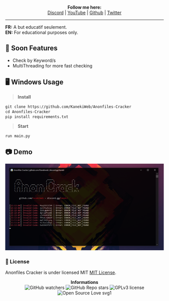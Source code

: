 <p align='center'>
  <b>Follow me here:</b><br>  
  <a href="https://discord.gg/kaneki">Discord</a> |
  <a href="https://www.youtube.com/channel/UC-XII5SSqbMOF1UX3N0Gl8g">YouTube</a> |
  <a href="https://github.com/KanekiWeb">Github</a> |
  <a href="https://twitter.com/Kaneki_Web">Twitter</a>
</p>

--- 

**FR:** A but educatif seulement.  
**EN:** For educational purposes only.  
  
## 🔎 Soon Features  

* Check by Keyword/s
* MultiThreading for more fast checking

## 🖥️ Windows Usage

> **Install**
```
git clone https://github.com/KanekiWeb/Anonfiles-Cracker
cd Anonfiles-Cracker
pip install requirements.txt
```

> **Start**
```
run main.py
```  

## 📷 Demo
![](https://raw.githubusercontent.com/KanekiWeb/Anonfiles-Cracker/main/demo.png)

### 📜 License
Anonfiles Cracker is under licensed MIT [MIT License](https://github.com/KanekiWeb/Anonfiles-Cracker/blob/master/LICENSE).

<p align="center"> 
    <b>Informations</b><br>
    <img alt="GitHub watchers" src="https://img.shields.io/github/watchers/KanekiWeb/Anonfiles-Cracker?style=social">
    <img alt="GitHub Repo stars" src="https://img.shields.io/github/stars/KanekiWeb/Anonfiles-Cracker?style=social">  
    <img alt="GPLv3 license" src="https://img.shields.io/github/stars/Its-Vichy/ProxyHeast?style=social">
    <img alt="Open Source Love svg1" src="https://badges.frapsoft.com/os/v1/open-source.svg?v=103)](https://github.com/ellerbrock/open-source-badges/">
</p>
